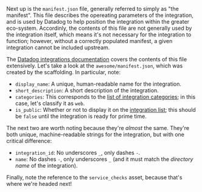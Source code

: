 Next up is the `manifest.json` file, generally referred to simply as "the manifest". This file describes the opereating parameters of the integration, and is used by Datadog to help position the integration within the greater eco-system. Accordinly, the contents of this file are not generally used by the integration itself, which means it's not necessary for the integration to function; however, without a correctly populated manifest, a given integration cannot be included upstream.

The [Datadog integrations documentation](https://docs.datadoghq.com/developers/integrations/new_check_howto/#manifest-file) covers the contents of this file extensively. Let's take a look at the `awesome/manifest.json`, which was created by the scaffolding. In particular, note:
- `display_name`: A unique, human-readable name for the integration.
- `short_description`: A short description of the integration.
- `categories`: This corresponds to the [list of integration categories](https://docs.datadoghq.com/integrations/); in this case, let's classify it as `web`.
- `is_public`: Whether or not to display it on the [integration list](populate-service-checks-json.md); this should be `false` until the integration is ready for prime time.

The next two are worth noting because they're _almost_ the same. They're both unique, machine-readable strings for the integration, but with one critical difference:
- `integration_id`: No underscores `_`, only dashes `-`.
- `name`: No dashes `-`, only underscores `_` (and it must match the _directory name_ of the integration).

Finally, note the reference to the `service_checks` asset, because that's where we're headed next!
